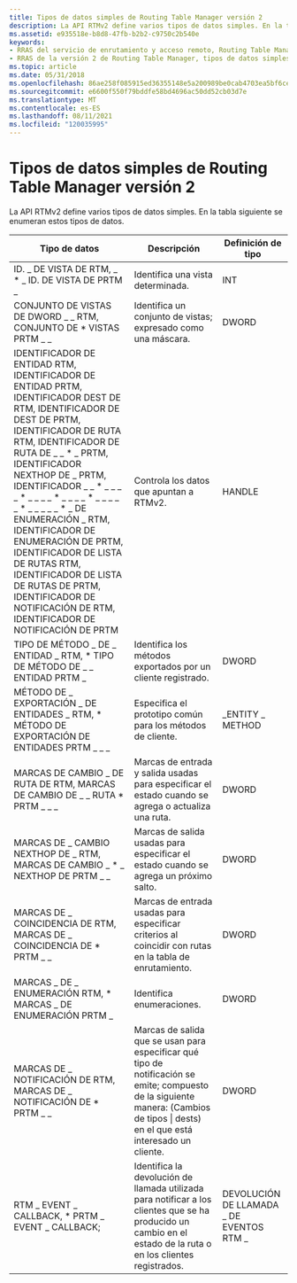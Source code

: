 ```yaml
---
title: Tipos de datos simples de Routing Table Manager versión 2
description: La API RTMv2 define varios tipos de datos simples. En la tabla siguiente se enumeran estos tipos de datos.
ms.assetid: e935518e-b8d8-47fb-b2b2-c9750c2b540e
keywords:
- RRAS del servicio de enrutamiento y acceso remoto, Routing Table Manager versión 2, tipos de datos simples
- RRAS de la versión 2 de Routing Table Manager, tipos de datos simples
ms.topic: article
ms.date: 05/31/2018
ms.openlocfilehash: 86ae258f085915ed36355148e5a200989be0cab4703ea5bf6cebeda850af8f00
ms.sourcegitcommit: e6600f550f79bddfe58bd4696ac50dd52cb03d7e
ms.translationtype: MT
ms.contentlocale: es-ES
ms.lasthandoff: 08/11/2021
ms.locfileid: "120035995"
---
```

# <a name="routing-table-manager-version-2-simple-data-types"></a>Tipos de datos simples de Routing Table Manager versión 2

La API RTMv2 define varios tipos de datos simples. En la tabla siguiente se enumeran estos tipos de datos.



| Tipo de datos                                                                                                                                                                                                                                                                                                                   | Descripción                                                                                                                                      | Definición de tipo              |
|-----------------------------------------------------------------------------------------------------------------------------------------------------------------------------------------------------------------------------------------------------------------------------------------------------------------------------|--------------------------------------------------------------------------------------------------------------------------------------------------|----------------------|
| ID. \_ DE VISTA DE RTM, \_ \* \_ ID. DE VISTA DE PRTM \_                                                                                                                                                                                                                                                                                             | Identifica una vista determinada.                                                                                                                    | INT                  |
| CONJUNTO DE VISTAS DE DWORD \_ \_ RTM, CONJUNTO DE \* VISTAS PRTM \_ \_                                                                                                                                                                                                                                                                                     | Identifica un conjunto de vistas; expresado como una máscara.                                                                                                  | DWORD                |
| IDENTIFICADOR DE ENTIDAD RTM, IDENTIFICADOR DE ENTIDAD PRTM, IDENTIFICADOR DEST DE RTM, IDENTIFICADOR DE DEST DE PRTM, IDENTIFICADOR DE RUTA RTM, IDENTIFICADOR DE RUTA DE \_ \_ \* \_ PRTM, IDENTIFICADOR NEXTHOP DE \_ PRTM, IDENTIFICADOR \_ \_ \* \_ \_ \_ \_ \* \_ \_ \_ \_ \* \_ \_ \_ \_ \* \_ \_ \_ \_ \_ \* \_ \_ \_ \_ \_ \* \_ DE ENUMERACIÓN \_ RTM, IDENTIFICADOR DE ENUMERACIÓN DE PRTM, IDENTIFICADOR DE LISTA DE RUTAS RTM, IDENTIFICADOR DE LISTA DE RUTAS DE PRTM, IDENTIFICADOR DE NOTIFICACIÓN DE RTM, IDENTIFICADOR DE NOTIFICACIÓN DE PRTM | Controla los datos que apuntan a RTMv2.                                                                                                                  | HANDLE               |
| TIPO DE MÉTODO \_ DE \_ ENTIDAD \_ RTM, \* TIPO DE MÉTODO DE \_ \_ ENTIDAD PRTM \_                                                                                                                                                                                                                                                                     | Identifica los métodos exportados por un cliente registrado.                                                                                              | DWORD                |
| MÉTODO DE \_ EXPORTACIÓN \_ DE ENTIDADES \_ RTM, \* MÉTODO DE EXPORTACIÓN DE ENTIDADES PRTM \_ \_ \_                                                                                                                                                                                                                                                                 | Especifica el prototipo común para los métodos de cliente.                                                                                               | \_ENTITY \_ METHOD     |
| MARCAS DE CAMBIO \_ DE RUTA DE RTM, MARCAS DE CAMBIO DE \_ \_ RUTA \* PRTM \_ \_ \_                                                                                                                                                                                                                                                                     | Marcas de entrada y salida usadas para especificar el estado cuando se agrega o actualiza una ruta.                                                               | DWORD                |
| MARCAS DE \_ CAMBIO NEXTHOP DE \_ RTM, MARCAS DE CAMBIO \_ \* \_ NEXTHOP DE PRTM \_ \_                                                                                                                                                                                                                                                                 | Marcas de salida usadas para especificar el estado cuando se agrega un próximo salto.                                                                                 | DWORD                |
| MARCAS DE \_ COINCIDENCIA DE RTM, MARCAS DE \_ COINCIDENCIA DE \* PRTM \_ \_                                                                                                                                                                                                                                                                                     | Marcas de entrada usadas para especificar criterios al coincidir con rutas en la tabla de enrutamiento.                                                                  | DWORD                |
| MARCAS \_ DE \_ ENUMERACIÓN RTM, \* MARCAS \_ DE ENUMERACIÓN PRTM \_                                                                                                                                                                                                                                                                                       | Identifica enumeraciones.                                                                                                                         | DWORD                |
| MARCAS DE \_ NOTIFICACIÓN DE RTM, MARCAS DE \_ NOTIFICACIÓN DE \* PRTM \_ \_                                                                                                                                                                                                                                                                                   | Marcas de salida que se usan para especificar qué tipo de notificación se emite; compuesto de la siguiente manera: (Cambios de tipos \| dests) en el que está interesado un cliente. | DWORD                |
| RTM \_ EVENT \_ CALLBACK, \* PRTM \_ EVENT \_ CALLBACK;                                                                                                                                                                                                                                                                              | Identifica la devolución de llamada utilizada para notificar a los clientes que se ha producido un cambio en el estado de la ruta o en los clientes registrados.                                  | DEVOLUCIÓN DE LLAMADA \_ DE EVENTOS RTM \_ |



 

 

 




